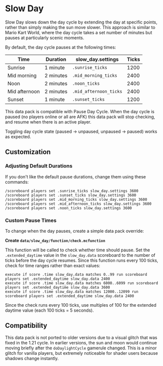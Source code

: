 # Slow Day

Slow Day slows down the day cycle by extending the day at specific points, rather than simply making the sun move slower. This approach is similar to Mario Kart World, where the day cycle takes a set number of minutes but pauses at particularly scenic moments.

By default, the day cycle pauses at the following times:

| Time | Duration | slow_day.settings | Ticks |
|------|----------|-------------------|-------|
| Sunrise | 1 minute | `.sunrise_ticks` | 1200 |
| Mid morning | 2 minutes | `.mid_morning_ticks` | 2400 |
| Noon | 2 minutes | `.noon_ticks` | 2400 |
| Mid afternoon | 2 minutes | `.mid_afternoon_ticks` | 2400 |
| Sunset | 1 minute | `.sunset_ticks` | 1200 |

This data pack is compatible with Pause Day Cycle. When the day cycle is paused (no players online or all are AFK) this data pack will stop checking, and resume when there is an active player.

Toggling day cycle state (paused -> unpaused, unpaused -> paused) works as expected.

## Customization

### Adjusting Default Durations

If you don't like the default pause durations, change them using these commands:

```mcfunction
/scoreboard players set .sunrise_ticks slow_day.settings 3600
/scoreboard players set .sunset_ticks slow_day.settings 3600
/scoreboard players set .mid_morning_ticks slow_day.settings 3600
/scoreboard players set .mid_afternoon_ticks slow_day.settings 3600
/scoreboard players set .noon_ticks slow_day.settings 3600
```

### Custom Pause Times

To change when the day pauses, create a simple data pack override:

**Create `data/slow_day/function/check.mcfunction`**

This function will be called to check whether time should pause. Set the `.extended_daytime` value in the `slow_day.data` scoreboard to the number of ticks before the day cycle resumes. Since this function runs every 100 ticks, check for time ranges rather than exact values:

```mcfunction
execute if score .time slow_day.data matches 0..99 run scoreboard players set .extended_daytime slow_day.data 2400
execute if score .time slow_day.data matches 6000..6099 run scoreboard players set .extended_daytime slow_day.data 3600
execute if score .time slow_day.data matches 12000..12099 run scoreboard players set .extended_daytime slow_day.data 2400
```

Since the check runs every 100 ticks, use multiples of 100 for the extended daytime value (each 100 ticks = 5 seconds).

## Compatibility

This data pack is not ported to older versions due to a visual glitch that was fixed in the 1.21 cycle. In earlier versions, the sun and moon would continue moving briefly after the `doDaylightCycle` gamerule changed. This is a minor glitch for vanilla players, but extremely noticeable for shader users because shadows change instantly.
